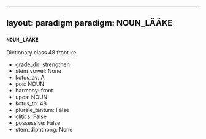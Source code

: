 
---
layout: paradigm
paradigm: NOUN_LÄÄKE
---
### ` NOUN_LÄÄKE `

Dictionary class 48 front ke
* grade_dir: strengthen
* stem_vowel: None
* kotus_av: A
* pos: NOUN
* harmony: front
* upos: NOUN
* kotus_tn: 48
* plurale_tantum: False
* clitics: False
* possessive: False
* stem_diphthong: None
